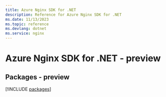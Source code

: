 ```yaml
---
title: Azure Nginx SDK for .NET
description: Reference for Azure Nginx SDK for .NET
ms.date: 11/13/2023
ms.topic: reference
ms.devlang: dotnet
ms.service: nginx
---
```

# Azure Nginx SDK for .NET - preview
## Packages - preview
[!INCLUDE [packages](nginx-index.md)]